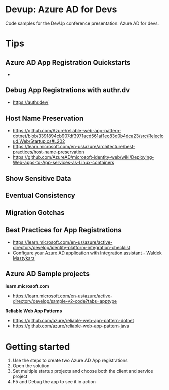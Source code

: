 # Devup: Azure AD for Devs
Code samples for the DevUp conference presentation: Azure AD for devs.

# Tips

## Azure AD App Registration Quickstarts
- 

## Debug App Registrations with authr.dv
- https://authr.dev/

## Host Name Preservation
- https://github.com/Azure/reliable-web-app-pattern-dotnet/blob/3391894cb907df3971acd561af1ec83d0b4dca23/src/Relecloud.Web/Startup.cs#L202
- https://learn.microsoft.com/en-us/azure/architecture/best-practices/host-name-preservation
- https://github.com/AzureAD/microsoft-identity-web/wiki/Deploying-Web-apps-to-App-services-as-Linux-containers


## Show Sensitive Data

## Eventual Consistency

## Migration Gotchas

## Best Practices for App Registrations
- https://learn.microsoft.com/en-us/azure/active-directory/develop/identity-platform-integration-checklist
- [Configure your Azure AD application with Integration assistant - Waldek Mastykarz](https://blog.mastykarz.nl/configure-azure-ad-application-integration-assistant/)

## Azure AD Sample projects

**learn.microsoft.com**
- https://learn.microsoft.com/en-us/azure/active-directory/develop/sample-v2-code?tabs=apptype
  
**Reliable Web App Patterns**
- https://github.com/azure/reliable-web-app-pattern-dotnet
- https://github.com/azure/reliable-web-app-pattern-java

# Getting started

1. Use the steps to create two Azure AD App registrations
1. Open the solution
1. Set multiple startup projects and choose both the client and service project
1. F5 and Debug the app to see it in action
